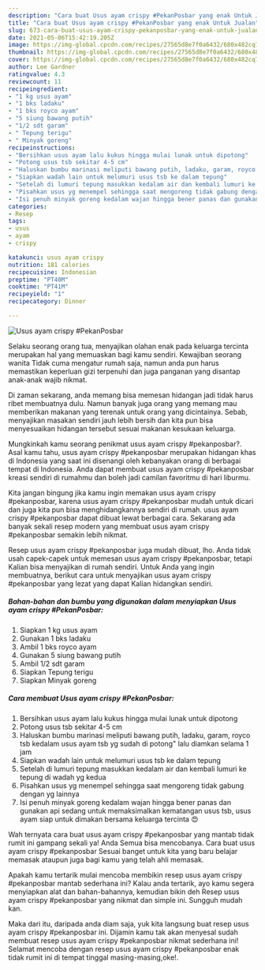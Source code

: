 ```yaml
---
description: "Cara buat Usus ayam crispy #PekanPosbar yang enak Untuk Jualan"
title: "Cara buat Usus ayam crispy #PekanPosbar yang enak Untuk Jualan"
slug: 673-cara-buat-usus-ayam-crispy-pekanposbar-yang-enak-untuk-jualan
date: 2021-05-06T15:42:19.205Z
image: https://img-global.cpcdn.com/recipes/27565d8e7f0a6432/680x482cq70/usus-ayam-crispy-pekanposbar-foto-resep-utama.jpg
thumbnail: https://img-global.cpcdn.com/recipes/27565d8e7f0a6432/680x482cq70/usus-ayam-crispy-pekanposbar-foto-resep-utama.jpg
cover: https://img-global.cpcdn.com/recipes/27565d8e7f0a6432/680x482cq70/usus-ayam-crispy-pekanposbar-foto-resep-utama.jpg
author: Lee Gardner
ratingvalue: 4.3
reviewcount: 11
recipeingredient:
- "1 kg usus ayam"
- "1 bks ladaku"
- "1 bks royco ayam"
- "5 siung bawang putih"
- "1/2 sdt garam"
- " Tepung terigu"
- " Minyak goreng"
recipeinstructions:
- "Bersihkan usus ayam lalu kukus hingga mulai lunak untuk dipotong"
- "Potong usus tsb sekitar 4-5 cm"
- "Haluskan bumbu marinasi meliputi bawang putih, ladaku, garam, royco tsb kedalam usus ayam tsb yg sudah di potong&#34; lalu diamkan selama 1 jam"
- "Siapkan wadah lain untuk melumuri usus tsb ke dalam tepung"
- "Setelah di lumuri tepung masukkan kedalam air dan kembali lumuri ke tepung di wadah yg kedua"
- "Pisahkan usus yg menempel sehingga saat mengoreng tidak gabung dengan yg lainnya"
- "Isi penuh minyak goreng kedalam wajan hingga bener panas dan gunakan api sedang untuk memaksimalkan kematangan usus tsb, usus ayam siap untuk dimakan bersama keluarga tercinta 😍"
categories:
- Resep
tags:
- usus
- ayam
- crispy

katakunci: usus ayam crispy 
nutrition: 181 calories
recipecuisine: Indonesian
preptime: "PT40M"
cooktime: "PT41M"
recipeyield: "1"
recipecategory: Dinner

---
```



![Usus ayam crispy #PekanPosbar](https://img-global.cpcdn.com/recipes/27565d8e7f0a6432/680x482cq70/usus-ayam-crispy-pekanposbar-foto-resep-utama.jpg)

Selaku seorang orang tua, menyajikan olahan enak pada keluarga tercinta merupakan hal yang memuaskan bagi kamu sendiri. Kewajiban seorang  wanita Tidak cuma mengatur rumah saja, namun anda pun harus memastikan keperluan gizi terpenuhi dan juga panganan yang disantap anak-anak wajib nikmat.

Di zaman  sekarang, anda memang bisa memesan hidangan jadi tidak harus ribet membuatnya dulu. Namun banyak juga orang yang memang mau memberikan makanan yang terenak untuk orang yang dicintainya. Sebab, menyajikan masakan sendiri jauh lebih bersih dan kita pun bisa menyesuaikan hidangan tersebut sesuai makanan kesukaan keluarga. 



Mungkinkah kamu seorang penikmat usus ayam crispy #pekanposbar?. Asal kamu tahu, usus ayam crispy #pekanposbar merupakan hidangan khas di Indonesia yang saat ini disenangi oleh kebanyakan orang di berbagai tempat di Indonesia. Anda dapat membuat usus ayam crispy #pekanposbar kreasi sendiri di rumahmu dan boleh jadi camilan favoritmu di hari liburmu.

Kita jangan bingung jika kamu ingin memakan usus ayam crispy #pekanposbar, karena usus ayam crispy #pekanposbar mudah untuk dicari dan juga kita pun bisa menghidangkannya sendiri di rumah. usus ayam crispy #pekanposbar dapat dibuat lewat berbagai cara. Sekarang ada banyak sekali resep modern yang membuat usus ayam crispy #pekanposbar semakin lebih nikmat.

Resep usus ayam crispy #pekanposbar juga mudah dibuat, lho. Anda tidak usah capek-capek untuk memesan usus ayam crispy #pekanposbar, tetapi Kalian bisa menyajikan di rumah sendiri. Untuk Anda yang ingin membuatnya, berikut cara untuk menyajikan usus ayam crispy #pekanposbar yang lezat yang dapat Kalian hidangkan sendiri.

<!--inarticleads1-->

##### Bahan-bahan dan bumbu yang digunakan dalam menyiapkan Usus ayam crispy #PekanPosbar:

1. Siapkan 1 kg usus ayam
1. Gunakan 1 bks ladaku
1. Ambil 1 bks royco ayam
1. Gunakan 5 siung bawang putih
1. Ambil 1/2 sdt garam
1. Siapkan  Tepung terigu
1. Siapkan  Minyak goreng




<!--inarticleads2-->

##### Cara membuat Usus ayam crispy #PekanPosbar:

1. Bersihkan usus ayam lalu kukus hingga mulai lunak untuk dipotong
1. Potong usus tsb sekitar 4-5 cm
1. Haluskan bumbu marinasi meliputi bawang putih, ladaku, garam, royco tsb kedalam usus ayam tsb yg sudah di potong&#34; lalu diamkan selama 1 jam
1. Siapkan wadah lain untuk melumuri usus tsb ke dalam tepung
1. Setelah di lumuri tepung masukkan kedalam air dan kembali lumuri ke tepung di wadah yg kedua
1. Pisahkan usus yg menempel sehingga saat mengoreng tidak gabung dengan yg lainnya
1. Isi penuh minyak goreng kedalam wajan hingga bener panas dan gunakan api sedang untuk memaksimalkan kematangan usus tsb, usus ayam siap untuk dimakan bersama keluarga tercinta 😍




Wah ternyata cara buat usus ayam crispy #pekanposbar yang mantab tidak rumit ini gampang sekali ya! Anda Semua bisa mencobanya. Cara buat usus ayam crispy #pekanposbar Sesuai banget untuk kita yang baru belajar memasak ataupun juga bagi kamu yang telah ahli memasak.

Apakah kamu tertarik mulai mencoba membikin resep usus ayam crispy #pekanposbar mantab sederhana ini? Kalau anda tertarik, ayo kamu segera menyiapkan alat dan bahan-bahannya, kemudian bikin deh Resep usus ayam crispy #pekanposbar yang nikmat dan simple ini. Sungguh mudah kan. 

Maka dari itu, daripada anda diam saja, yuk kita langsung buat resep usus ayam crispy #pekanposbar ini. Dijamin kamu tak akan menyesal sudah membuat resep usus ayam crispy #pekanposbar nikmat sederhana ini! Selamat mencoba dengan resep usus ayam crispy #pekanposbar enak tidak rumit ini di tempat tinggal masing-masing,oke!.

